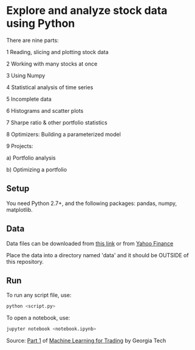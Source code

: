 # Explore and analyze stock data using Python

There are nine parts:

1 Reading, slicing and plotting stock data

2 Working with many stocks at once

3 Using Numpy

4 Statistical analysis of time series

5 Incomplete data

6 Histograms and scatter plots

7 Sharpe ratio & other portfolio statistics

8 Optimizers: Building a parameterized model

9 Projects:

a) Portfolio analysis

b) Optimizing a portfolio


## Setup

You need Python 2.7+, and the following packages: pandas, numpy, matplotlib.


## Data

Data files can be downloaded from [this link](http://quantsoftware.gatech.edu/images/a/af/ML4T_2017Fall.zip) or from [Yahoo Finance](https://finance.yahoo.com/)

Place the data into a directory named 'data' and it should be OUTSIDE of this repository.

## Run

To run any script file, use:

```bash
python <script.py>
```

To open a notebook, use:

```bash
jupyter notebook <notebook.ipynb>
```

Source: [Part 1](http://quantsoftware.gatech.edu/Manipulating_Financial_Data_in_Python) of [Machine Learning for Trading](http://quantsoftware.gatech.edu/Machine_Learning_for_Trading_Course) by Georgia Tech
